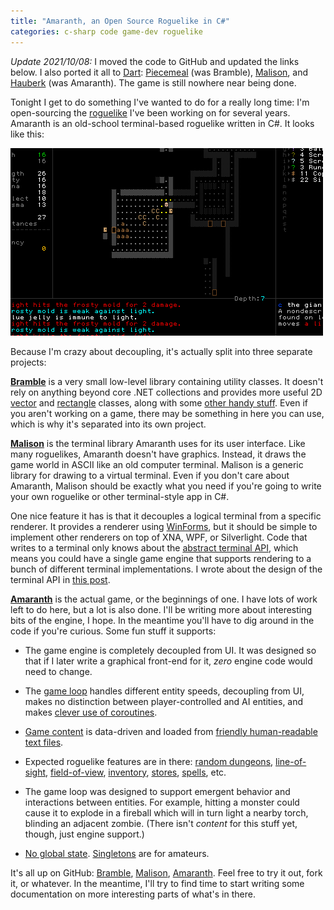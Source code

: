 ```yaml
---
title: "Amaranth, an Open Source Roguelike in C#"
categories: c-sharp code game-dev roguelike
---
```


<div class="update">
<p><em>Update 2021/10/08:</em> I moved the code to GitHub and updated the links
below. I also ported it all to <a href="http://dart.dev">Dart</a>:
<a href="https://github.com/munificent/piecemeal">Piecemeal</a> (was Bramble),
<a href="https://github.com/munificent/malison">Malison</a>, and
<a href="https://github.com/munificent/hauberk">Hauberk</a> (was Amaranth). The
game is still nowhere near being done.</p>
</div>

Tonight I get to do something I've wanted to do for a really long time: I'm
open-sourcing the [roguelike][] I've been working on for several years. Amaranth
is an old-school terminal-based roguelike written in C#. It looks like this:

[roguelike]: http://en.wikipedia.org/wiki/Roguelike

<img alt="Screenshot of Amaranth" src="/image/2010/06/amaranth.png" class="framed"/>

Because I'm crazy about decoupling, it's actually split into three separate
projects:

**[Bramble][]** is a very small low-level library containing utility classes. It
doesn't rely on anything beyond core .NET collections and provides more useful
2D [vector][] and [rectangle][] classes, along with some [other handy
stuff][ext]. Even if you aren't working on a game, there may be something in
here you can use, which is why it's separated into its own project.

[bramble]: https://github.com/munificent/bramble-dotnet
[vector]: https://github.com/munificent/bramble-dotnet/blob/master/Bramble.Core/Vec.cs
[rectangle]: https://github.com/munificent/bramble-dotnet/blob/master/Bramble.Core/Rect.cs
[ext]: https://github.com/munificent/bramble-dotnet/blob/master/Bramble.Core/Int32Extensions.cs

**[Malison][]** is the terminal library Amaranth uses for its user interface.
Like many roguelikes, Amaranth doesn't have graphics. Instead, it draws the game
world in ASCII like an old computer terminal. Malison is a generic library for
drawing to a virtual terminal. Even if you don't care about Amaranth, Malison
should be exactly what you need if you're going to write your own roguelike or
other terminal-style app in C#.

[malison]: http://github.com/munificent/malison-dotnet

One nice feature it has is that it decouples a logical terminal from a specific
renderer. It provides a renderer using [WinForms][], but it should be simple to
implement other renderers on top of XNA, WPF, or Silverlight. Code that writes
to a terminal only knows about the [abstract terminal API][term], which means
you could have a single game engine that supports rendering to a bunch of
different terminal implementations. I wrote about the design of the terminal API
in [this post][api].

[winforms]: http://github.com/munificent/malison-dotnet/blob/master/Malison.WinForms/
[term]: http://github.com/munificent/malison-dotnet/blob/master/Malison.Core/ITerminal.cs
[api]: /2008/02/26/avoiding-overload-hell-in-c/

**[Amaranth][]** is the actual game, or the beginnings of one. I have lots of
work left to do here, but a lot is also done. I'll be writing more about
interesting bits of the engine, I hope. In the meantime you'll have to dig
around in the code if you're curious. Some fun stuff it supports:

[amaranth]: https://github.com/munificent/amaranth

*   The game engine is completely decoupled from UI. It was designed so that if
    I later write a graphical front-end for it, *zero* engine code would need to
    change.

*   The [game loop][] handles different entity speeds, decoupling from UI, makes
    no distinction between player-controlled and AI entities, and makes [clever
    use of coroutines][coro].

*   [Game content][] is data-driven and loaded from [friendly human-readable
    text files][jelly].

*   Expected roguelike features are in there: [random dungeons][],
    [line-of-sight][], [field-of-view][], [inventory][], [stores][], [spells][],
    etc.

*   The game loop was designed to support emergent behavior and interactions
    between entities. For example, hitting a monster could cause it to explode
    in a fireball which will in turn light a nearby torch, blinding an adjacent
    zombie. (There isn't *content* for this stuff yet, though, just engine
    support.)

*   [No global state][global]. [Singletons][] are for amateurs.

[game loop]: https://github.com/munificent/amaranth/tree/master/Amaranth.Engine/Classes/Game.cs#cl-255
[coro]: /2008/11/17/using-an-iterator-as-a-game-loop/
[game content]: https://github.com/munificent/amaranth/tree/master/Amaranth.Data/Data/
[jelly]: https://github.com/munificent/amaranth/tree/master/Amaranth.Data/Data/Monsters/J%20-%20Jelly.txt
[random dungeons]: https://github.com/munificent/amaranth/tree/master/Amaranth.Engine/Classes/Dungeon/Generation/FeatureCreepGenerator.cs
[line-of-sight]: https://github.com/munificent/amaranth/tree/master/Amaranth.Engine/Classes/Los.cs
[field-of-view]: https://github.com/munificent/amaranth/tree/master/Amaranth.Engine/Classes/Fov.cs
[inventory]: https://github.com/munificent/amaranth/tree/master/Amaranth.Engine/Classes/Things/Items/Inventory.cs
[stores]: https://github.com/munificent/amaranth/tree/master/Amaranth.Engine/Classes/Dungeon/Town/
[spells]: https://github.com/munificent/amaranth/tree/master/Amaranth.Engine/Classes/Processing/Actions/Magic/
[global]: https://github.com/munificent/amaranth/tree/master/Amaranth.Engine/Classes/Content/Content.cs
[singletons]: http://gameprogrammingpatterns.com/singleton.html

It's all up on GitHub: [Bramble][], [Malison][], [Amaranth][]. Feel free to try
it out, fork it, or whatever. In the meantime, I'll try to find time to start
writing some documentation on more interesting parts of what's in there.
